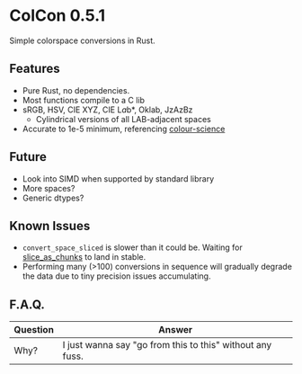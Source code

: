 # ColCon 0.5.1
Simple colorspace conversions in Rust.

## Features
  * Pure Rust, no dependencies.
  * Most functions compile to a C lib
  * sRGB, HSV, CIE XYZ, CIE L*a*b*, Oklab, JzAzBz
    + Cylindrical versions of all LAB-adjacent spaces
  * Accurate to 1e-5 minimum, referencing [colour-science](https://github.com/colour-science/colour)

## Future
  * Look into SIMD when supported by standard library
  * More spaces?
  * Generic dtypes?

## Known Issues
  * `convert_space_sliced` is slower than it could be. Waiting for [slice_as_chunks](https://github.com/rust-lang/rust/issues/74985) to land in stable.
  * Performing many (>100) conversions in sequence will gradually degrade the data due to tiny precision issues accumulating.

## F.A.Q.
Question|Answer
---|---
Why?|I just wanna say "go from this to this" without any fuss.
